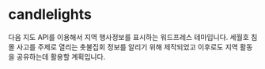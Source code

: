 candlelights
============

다음 지도 API를 이용해서 지역 행사정보를 표시하는 워드프레스 테마입니다. 세월호 침몰 사고를 주제로 열리는 촛불집회 정보를 알리기 위해 제작되었고 이후로도 지역 활동을 공유하는데 활용할 계획입니다.
